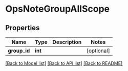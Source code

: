 # OpsNoteGroupAllScope

## Properties
Name | Type | Description | Notes
------------ | ------------- | ------------- | -------------
**group_id** | **int** |  | [optional] 

[[Back to Model list]](../README.md#documentation-for-models) [[Back to API list]](../README.md#documentation-for-api-endpoints) [[Back to README]](../README.md)


